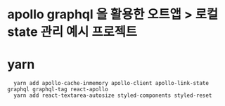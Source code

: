 # apollo graphql 을 활용한 오트앱 > 로컬 state 관리 예시 프로젝트

# yarn

```
  yarn add apollo-cache-inmemory apollo-client apollo-link-state graphql graphql-tag react-apollo
  yarn add react-textarea-autosize styled-components styled-reset
```
